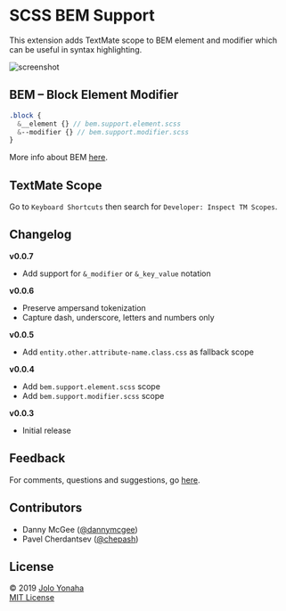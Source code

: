 # SCSS BEM Support

This extension adds TextMate scope to BEM element and modifier which can be useful in syntax highlighting.

![screenshot](https://raw.githubusercontent.com/joloyonaha/scss-bem-support/master/assets/screenshot-v0.0.5.png)

## BEM – Block Element Modifier

```scss
.block {
  &__element {} // bem.support.element.scss
  &--modifier {} // bem.support.modifier.scss
}
```

More info about BEM [here](http://getbem.com/).

## TextMate Scope

Go to `Keyboard Shortcuts` then search for `Developer: Inspect TM Scopes`.

## Changelog

**v0.0.7**
- Add support for `&_modifier` or `&_key_value` notation

**v0.0.6**
- Preserve ampersand tokenization
- Capture dash, underscore, letters and numbers only

**v0.0.5**
- Add `entity.other.attribute-name.class.css` as fallback scope

**v0.0.4**
- Add `bem.support.element.scss` scope
- Add `bem.support.modifier.scss` scope

**v0.0.3**
- Initial release

## Feedback

For comments, questions and suggestions, go [here](https://github.com/joloyonaha/scss-bem-support/issues).

## Contributors

- Danny McGee ([@dannymcgee](https://github.com/dannymcgee))
- Pavel Cherdantsev ([@chepash](https://github.com/chepash))

## License

© 2019 [Jolo Yonaha](https://github.com/joloyonaha)  
[MIT License](https://github.com/joloyonaha/scss-bem-support/blob/master/LICENSE)
